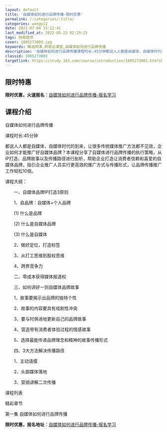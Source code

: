 ```yaml
---
layout: default
title: '自媒体如何进行品牌传播-限时优惠'
permalink: /:categories/:title/
categories: wangyi2
date: 2021-07-04 15:12:41
last_modified_at: 2022-05-23 02:29:25
tags: 网易提供
cover: 1005273003.jpg
keywords: 精选网课,网易云课堂,自媒体如何进行品牌传播
description: '自媒体如何进行品牌传播课程时长:45分钟都说人人都是自媒体，自媒体时代的到来，让很多传统媒体推广方法都不见效，企业如何才'
classid: 1005273003
targetlink: https://study.163.com/course/introduction/1005273003.htm?share=1&shareId=1025206652&utm_campaign=share&utm_medium=iphoneShare&utm_source=&utm_u=1025206652
---
```


## 限时特惠

**限时优惠，火速报名**：[自媒体如何进行品牌传播-报名学习](https://study.163.com/course/introduction/1005273003.htm?share=1&shareId=1025206652&utm_campaign=share&utm_medium=iphoneShare&utm_source=&utm_u=1025206652)

## 课程介绍

自媒体如何进行品牌传播

课程时长:45分钟

都说人人都是自媒体，自媒体时代的到来，让很多传统媒体推广方法都不见效，企业如何才能推广好自媒体品牌？本课程分享了自媒体进行品牌传播的执行策略，从IP打造、品牌故事以及传播路径进行剖析，帮助企业打造让消费者信赖和喜爱的自媒体品牌，指引企业推广人员实行更高效的推广方式与传播形式，让品牌传播推广工作轻松10倍。

课程大纲：

　　一、自媒体品牌IP打造3原则

　　1、自品牌：自媒体+个人品牌

　　(1) 什么是品牌

　　(2) 什么是自媒体品牌

　　(3) 什么是自媒体

　　2、做好定位，打造标签

　　3、从打工思维到股权思维

　　4、跨界竞争力

　　二、零成本获得媒体报道权

　　三、如何讲好一则自媒体品牌故事

　　1、故事要揭示出品牌的独特个性

　　2、故事的内容要具有戏剧性冲突

　　3、要与时俱进地更新自己的品牌故事

　　4、营造带有消费者体验过程的情感故事

　　5、选择最能传递品牌理念和精神的故事传播形式

　　四、3大方法解决传播路径

　　1、主动请缨

　　2、头部媒体落地

　　3、营销讲解二次传播

课程列表

精彩章节

 第一集 自媒体如何进行品牌传播

**限时优惠，报名地址**：[自媒体如何进行品牌传播-报名学习](https://study.163.com/course/introduction/1005273003.htm?share=1&shareId=1025206652&utm_campaign=share&utm_medium=iphoneShare&utm_source=&utm_u=1025206652)

